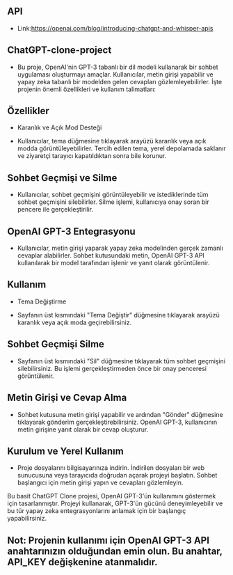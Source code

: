 ## API

- Link:https://openai.com/blog/introducing-chatgpt-and-whisper-apis

## ChatGPT-clone-project

- Bu proje, OpenAI'nin GPT-3 tabanlı bir dil modeli kullanarak bir sohbet uygulaması oluşturmayı 
  amaçlar. Kullanıcılar, metin girişi yapabilir ve yapay zeka tabanlı bir modelden gelen cevapları 
  gözlemleyebilirler. İşte projenin önemli özellikleri ve kullanım talimatları:

## Özellikler
- Karanlık ve Açık Mod Desteği

- Kullanıcılar, tema düğmesine tıklayarak arayüzü karanlık veya açık modda görüntüleyebilirler.
  Tercih edilen tema, yerel depolamada saklanır ve ziyaretçi tarayıcı kapatıldıktan sonra bile korunur.

## Sohbet Geçmişi ve Silme

- Kullanıcılar, sohbet geçmişini görüntüleyebilir ve istediklerinde tüm sohbet geçmişini silebilirler.
  Silme işlemi, kullanıcıya onay soran bir pencere ile gerçekleştirilir.

## OpenAI GPT-3 Entegrasyonu

- Kullanıcılar, metin girişi yaparak yapay zeka modelinden gerçek zamanlı cevaplar alabilirler.
  Sohbet kutusundaki metin, OpenAI GPT-3 API kullanılarak bir model tarafından işlenir ve yanıt olarak 
  görüntülenir.

## Kullanım

- Tema Değiştirme

- Sayfanın üst kısmındaki "Tema Değiştir" düğmesine tıklayarak arayüzü karanlık veya açık moda 
  geçirebilirsiniz.

## Sohbet Geçmişi Silme

- Sayfanın üst kısmındaki "Sil" düğmesine tıklayarak tüm sohbet geçmişini silebilirsiniz. Bu işlemi 
  gerçekleştirmeden önce bir onay penceresi görüntülenir.

## Metin Girişi ve Cevap Alma

- Sohbet kutusuna metin girişi yapabilir ve ardından "Gönder" düğmesine tıklayarak gönderim 
  gerçekleştirebilirsiniz.
  OpenAI GPT-3, kullanıcının metin girişine yanıt olarak bir cevap oluşturur.

## Kurulum ve Yerel Kullanım

- Proje dosyalarını bilgisayarınıza indirin.
  İndirilen dosyaları bir web sunucusuna veya tarayıcıda doğrudan açarak projeyi başlatın.
  Sohbet başlangıcı için metin girişi yapın ve cevapları gözlemleyin.

Bu basit ChatGPT Clone projesi, OpenAI GPT-3'ün kullanımını göstermek için tasarlanmıştır. Projeyi kullanarak, GPT-3'ün gücünü deneyimleyebilir ve bu tür yapay zeka entegrasyonlarını anlamak için bir başlangıç yapabilirsiniz.

## Not: Projenin kullanımı için OpenAI GPT-3 API anahtarınızın olduğundan emin olun. Bu anahtar, API_KEY değişkenine atanmalıdır.
